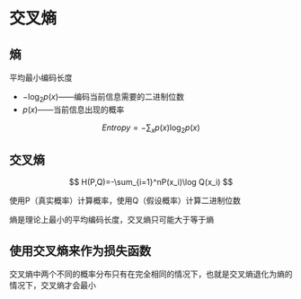 # 交叉熵

## 熵

平均最小编码长度

- $-\log_2p(x)$——编码当前信息需要的二进制位数
- $p(x)$——当前信息出现的概率

$$
Entropy=-\sum_xp(x)\log_2p(x)
$$

## 交叉熵

$$
H(P,Q)=-\sum_{i=1}^nP(x_i)\log Q(x_i)
$$

使用P（真实概率）计算概率，使用Q（假设概率）计算二进制位数

熵是理论上最小的平均编码长度，交叉熵只可能大于等于熵

## 使用交叉熵来作为损失函数

交叉熵中两个不同的概率分布只有在完全相同的情况下，也就是交叉熵退化为熵的情况下，交叉熵才会最小